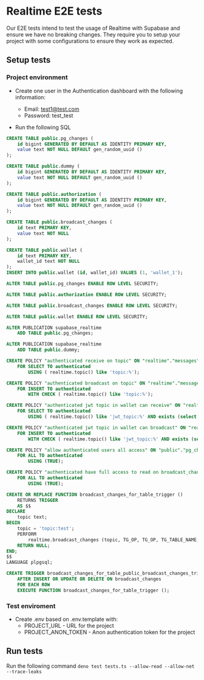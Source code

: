 # Realtime E2E tests

Our E2E tests intend to test the usage of Realtime with Supabase and ensure we have no breaking changes. They require you to setup your project with some configurations to ensure they work as expected.

## Setup tests

### Project environment

- Create one user in the Authentication dashboard with the following information:

  - Email: test1@test.com
  - Password: test_test

- Run the following SQL

```sql
CREATE TABLE public.pg_changes (
    id bigint GENERATED BY DEFAULT AS IDENTITY PRIMARY KEY,
    value text NOT NULL DEFAULT gen_random_uuid ()
);

CREATE TABLE public.dummy (
    id bigint GENERATED BY DEFAULT AS IDENTITY PRIMARY KEY,
    value text NOT NULL DEFAULT gen_random_uuid ()
);

CREATE TABLE public.authorization (
    id bigint GENERATED BY DEFAULT AS IDENTITY PRIMARY KEY,
    value text NOT NULL DEFAULT gen_random_uuid ()
);

CREATE TABLE public.broadcast_changes (
    id text PRIMARY KEY,
    value text NOT NULL
);

CREATE TABLE public.wallet (
    id text PRIMARY KEY,
    wallet_id text NOT NULL
);
INSERT INTO public.wallet (id, wallet_id) VALUES (1, 'wallet_1');

ALTER TABLE public.pg_changes ENABLE ROW LEVEL SECURITY;

ALTER TABLE public.authorization ENABLE ROW LEVEL SECURITY;

ALTER TABLE public.broadcast_changes ENABLE ROW LEVEL SECURITY;

ALTER TABLE public.wallet ENABLE ROW LEVEL SECURITY;

ALTER PUBLICATION supabase_realtime
    ADD TABLE public.pg_changes;

ALTER PUBLICATION supabase_realtime
    ADD TABLE public.dummy;

CREATE POLICY "authenticated receive on topic" ON "realtime"."messages" AS PERMISSIVE
    FOR SELECT TO authenticated
        USING ( realtime.topic() like 'topic:%');

CREATE POLICY "authenticated broadcast on topic" ON "realtime"."messages" AS PERMISSIVE
    FOR INSERT TO authenticated
        WITH CHECK ( realtime.topic() like 'topic:%');

CREATE POLICY "authenticated jwt topic in wallet can receive" ON "realtime"."messages" AS PERMISSIVE
    FOR SELECT TO authenticated
        USING ( realtime.topic() like 'jwt_topic:%' AND exists (select wallet_id from public.wallet where wallet_id = (auth.jwt() -> 'sub')::text));

CREATE POLICY "authenticated jwt topic in wallet can broadcast" ON "realtime"."messages" AS PERMISSIVE
    FOR INSERT TO authenticated
        WITH CHECK ( realtime.topic() like 'jwt_topic:%' AND exists (select wallet_id from public.wallet where wallet_id = (auth.jwt() -> 'sub')::text));

CREATE POLICY "allow authenticated users all access" ON "public"."pg_changes" AS PERMISSIVE
    FOR ALL TO authenticated
        USING (TRUE);

CREATE POLICY "authenticated have full access to read on broadcast_changes" ON "public"."broadcast_changes" AS PERMISSIVE
    FOR ALL TO authenticated
        USING (TRUE);

CREATE OR REPLACE FUNCTION broadcast_changes_for_table_trigger ()
    RETURNS TRIGGER
    AS $$
DECLARE
    topic text;
BEGIN
    topic = 'topic:test';
    PERFORM
        realtime.broadcast_changes (topic, TG_OP, TG_OP, TG_TABLE_NAME, TG_TABLE_SCHEMA, NEW, OLD, TG_LEVEL);
    RETURN NULL;
END;
$$
LANGUAGE plpgsql;

CREATE TRIGGER broadcast_changes_for_table_public_broadcast_changes_trigger
    AFTER INSERT OR UPDATE OR DELETE ON broadcast_changes
    FOR EACH ROW
    EXECUTE FUNCTION broadcast_changes_for_table_trigger ();

```

### Test enviroment

- Create .env based on .env.template with:
  - PROJECT_URL - URL for the project
  - PROJECT_ANON_TOKEN - Anon authentication token for the project

## Run tests

Run the following command
`deno test tests.ts --allow-read --allow-net --trace-leaks`
